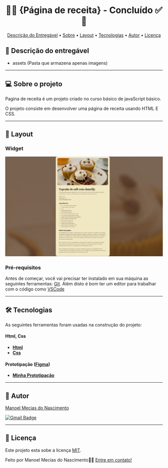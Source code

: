 
<!-- MODELO PROJETO FINALIZADO -->
<h1 align="center"> 
	  🚀✅ {Página de receita} - Concluído ✅🚀
</h1>

<!-- ---------------------------------------------------------------------- -->

<!-- MODELO MENU DE NAVEGAÇÃO -->
<p align="center">
 <a href="#-Descrição-do-entregável">Descrição do Entregável</a> •
 <a href="#-sobre-o-projeto">Sobre</a> •
 <a href="#-layout">Layout</a> • 
 <a href="#-tecnologias">Tecnologias</a> • 
 <a href="#-autor">Autor</a> • 
 <a href="#user-content--licença">Licença</a>
</p>

<!-- ---------------------------------------------------------------------- -->

<!-- MODELO DE DESCRIÇÃO -->
## 📄 Descrição do entregável

<!-- EXEMPLO DE DESCRIÇÃO DE UM PROJETO: -->
- assets (Pasta que armazena apenas imagens)
---

<!-- ---------------------------------------------------------------------- -->

<!-- MODELO DESCRIÇÃO SOBRE O PROJETO: -->
## 💻 Sobre o projeto

<!-- EXPLICA O MOTIVO DO PROJETO -->
Pagina de receita é um projeto criado no curso básico de javaScript básico.

O projeto consiste em desenvolver uma página de receita usando HTML E CSS.

<!-- LINHA DE DIVISÃO: -->
---


<!-- ---------------------------------------------------------------------- -->

<!-- EXEMPLO DE LAYOUT: -->
## 🎨 Layout

### Widget

<!-- AQUI VOCÊ PASSA O CAMINHO DA IMAGEM -->
![Mobile1](https://github.com/mmnc12/projeto/blob/main/_assets/figma.png)<br>

<!-- ---------------------------------------------------------------------- -->


<!-- MODELO DE PRÉ REQUISITOS -->
### Pré-requisitos

Antes de começar, você vai precisar ter instalado em sua máquina as seguintes ferramentas:
[Git](https://git-scm.com). 
Além disto é bom ter um editor para trabalhar com o código como [VSCode](https://code.visualstudio.com/)

---

<!-- ---------------------------------------------------------------------- -->

<!-- MODELO DE TECNOLOGIAS -->
## 🛠 Tecnologias

As seguintes ferramentas foram usadas na construção do projeto:

#### **Html, Css**  

-   **[Html](https://developer.mozilla.org/pt-BR/docs/Learn/Getting_started_with_the_web/HTML_basics)**
-   **[Css](https://www.w3schools.com/Css/)**

#### **Prototipação** ([Figma](https://www.figma.com/))

- **[Minha Prototipação](https://www.figma.com/design/leO7aYty121SHI9rkbagIQ/P%C3%A1gina-de-receita-(Community)?node-id=0-1&node-type=CANVAS&t=eci8N8ZXerTCMYlr-0)**

---

<!-- ---------------------------------------------------------------------- -->


<!-- MODELO DE AUTOR-->
## 🦸 Autor

<a href="https://www.linkedin.com/in/manoel-mecias-nascimento-991152296/">
Manoel Mecias do Nascimento</a>
 <br />
 
[![Gmail Badge](https://img.shields.io/badge/-mmnc12@gmail.com-c14438?style=flat-square&logo=Gmail&logoColor=white&link=mailto:mmnc12@gmail.com)](mailto:mmnc12@gmail.com)

---

<!-- ---------------------------------------------------------------------- -->

<!-- MODELO DE LICENÇA -->
## 📝 Licença

Este projeto esta sobe a licença [MIT](./LICENSE).

Feito por Manoel Mecias do Nascimento👋🏽 [Entre em contato!](https://www.linkedin.com/in/manoel-mecias-nascimento-991152296)


